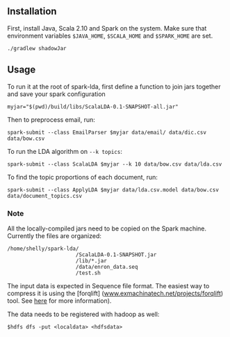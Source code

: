 

## Installation

First, install Java, Scala 2.10 and Spark on the system. Make sure that environment variables `$JAVA_HOME`, `$SCALA_HOME` and `$SPARK_HOME` are set.

```shell
./gradlew shadowJar
```

## Usage

To run it at the root of spark-lda, first define a function to join jars together and save your spark configuration
```shell
myjar="$(pwd)/build/libs/ScalaLDA-0.1-SNAPSHOT-all.jar"
```

Then to preprocess email, run:
```shell
spark-submit --class EmailParser $myjar data/email/ data/dic.csv data/bow.csv
```

To run the LDA algorithm on `--k topics`:
```shell
spark-submit --class ScalaLDA $myjar --k 10 data/bow.csv data/lda.csv
```

To find the topic proportions of each document, run:
```shell
spark-submit --class ApplyLDA $myjar data/lda.csv.model data/bow.csv data/document_topics.csv
```

### Note
All the locally-compiled jars need to be copied on the Spark machine. Currently the files are organized:
```shell
/home/shelly/spark-lda/
                      /ScalaLDA-0.1-SNAPSHOT.jar
                      /lib/*.jar
                      /data/enron_data.seq
                      /test.sh
```
The input data is expected in Sequence file format. The easiest way to compress it is using the
[forqlift] (www.exmachinatech.net/projects/forqlift) tool. See [here](https://github.com/nlesc-sherlock/analyzing-corpora#step-1---the-original-data) for more information).


The data needs to be registered with hadoop as well:
```shell
$hdfs dfs -put <localdata> <hdfsdata>
```


